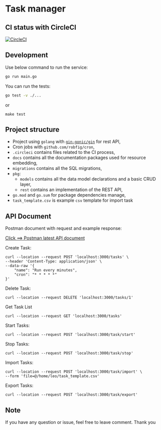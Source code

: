 # Task manager 

## CI status with CircleCI

[![CircleCI](https://circleci.com/gh/leowilbur/task_manager.svg?style=svg)](https://app.circleci.com/pipelines/github/leowilbur/task_manager)

## Development

Use below command to run the service:

```bash
go run main.go
```

You can run the tests:

```bash
go test -v ./...
```
or 
```
make test
```

## Project structure

 - Project using `golang` with [`gin-gonic/gin`](https://github.com/gin-gonic/gin) for rest API,
 - Cron jobs with `github.com/robfig/cron`,
 - `.circleci` contains files related to the CI process,
 - `docs` contains all the documentation packages used for resource embedding,
 - `migrations` contains all the SQL migrations,
 - `pkg`:
   - `models` contains all the data model declarations and a basic CRUD layer,
   - `rest` contains an implementation of the REST API,
 - `go.mod` and `go.sum` for package dependencies manage,
 - `task_template.csv` is example `csv` template for import task

## API Document

Postman document with request and example response:

[Click ==> Postman latest API document](https://documenter.getpostman.com/view/8050990/Tz5wVu2j)

Create Task:
```
curl --location --request POST 'localhost:3000/tasks' \
--header 'Content-Type: application/json' \
--data-raw '{
    "name": "Run every minutes",
    "cron": "* * * * *"
}'
```

Delete Task:
```
curl --location --request DELETE 'localhost:3000/tasks/1' 
```

Get Task List
```
curl --location --request GET 'localhost:3000/tasks'
```

Start Tasks:
```
curl --location --request POST 'localhost:3000/task/start' 
```

Stop Tasks:
```
curl --location --request POST 'localhost:3000/task/stop' 
```

Import Tasks:
```
curl --location --request POST 'localhost:3000/task/import' \
--form 'file=@/home/leo/task_template.csv'
```

Export Tasks:
```
curl --location --request POST 'localhost:3000/task/export'
```

## Note
If you have any question or issue, feel free to leave comment.
Thank you